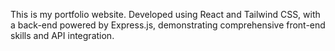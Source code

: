 This is my portfolio website.
Developed using React and Tailwind CSS, with a back-end powered by Express.js, demonstrating comprehensive front-end skills and API integration.
